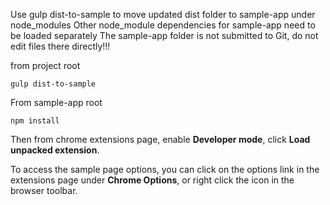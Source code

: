 Use gulp dist-to-sample to move updated dist folder to sample-app under node_modules
Other node_module dependencies for sample-app need to be loaded separately
The sample-app folder is not submitted to Git, do not edit files there directly!!!


from project root

    gulp dist-to-sample

From sample-app root

    npm install

Then from chrome extensions page, enable __Developer mode__, click __Load unpacked extension__.

To access the sample page options, you can click on the options link in the extensions page under __Chrome Options__, or right click the icon in the browser toolbar.
